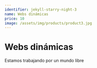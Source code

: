 ```yaml
---
identifier: jekyll-starry-night-3
name: Webs dinámicas
price: 10
image: /assets/img/products/product3.jpg
---
```


# Webs dinámicas

Estamos trabajando por un mundo libre
